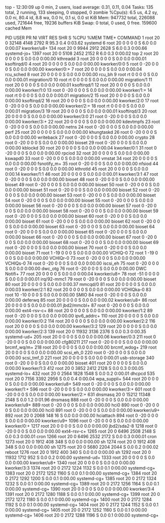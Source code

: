 top - 12:30:09 up 0 min,  2 users,  load average: 0.31, 0.11, 0.04
Tasks: 135 total,   2 running, 133 sleeping,   0 stopped,   0 zombie
%Cpu(s):  6.5 us,  4.2 sy,  0.0 ni, 80.4 id,  8.8 wa,  0.0 hi,  0.1 si,  0.0 st
KiB Mem:    947732 total,   226088 used,   721644 free,    19236 buffers
KiB Swap:        0 total,        0 used,        0 free.   159600 cached Mem

  PID USER      PR  NI    VIRT    RES    SHR S  %CPU %MEM     TIME+ COMMAND
    1 root      20   0   32148   4148   2792 R  95.3  0.4   0:03.62 systemd
    6 root      20   0       0      0      0 S   6.0  0.0   0:00.07 kworker/u8+
  134 root      20   0    9944   2912   2628 S   6.0  0.3   0:00.66 systemd-jo+
 1397 root      20   0    5108   2452   2152 R   6.0  0.3   0:00.02 top
    2 root      20   0       0      0      0 S   0.0  0.0   0:00.00 kthreadd
    3 root      20   0       0      0      0 S   0.0  0.0   0:00.01 ksoftirqd/0
    4 root      20   0       0      0      0 S   0.0  0.0   0:00.00 kworker/0:0
    5 root       0 -20       0      0      0 S   0.0  0.0   0:00.00 kworker/0:+
    7 root      20   0       0      0      0 S   0.0  0.0   0:00.04 rcu_sched
    8 root      20   0       0      0      0 S   0.0  0.0   0:00.00 rcu_bh
    9 root      rt   0       0      0      0 S   0.0  0.0   0:00.01 migration/0
   10 root      rt   0       0      0      0 S   0.0  0.0   0:00.00 migration/1
   11 root      20   0       0      0      0 S   0.0  0.0   0:00.01 ksoftirqd/1
   12 root      20   0       0      0      0 S   0.0  0.0   0:00.00 kworker/1:0
   13 root       0 -20       0      0      0 S   0.0  0.0   0:00.00 kworker/1:+
   14 root      rt   0       0      0      0 S   0.0  0.0   0:00.01 migration/2
   15 root      20   0       0      0      0 S   0.0  0.0   0:00.00 ksoftirqd/2
   16 root      20   0       0      0      0 S   0.0  0.0   0:00.00 kworker/2:0
   17 root       0 -20       0      0      0 S   0.0  0.0   0:00.00 kworker/2:+
   18 root      rt   0       0      0      0 S   0.0  0.0   0:00.01 migration/3
   19 root      20   0       0      0      0 S   0.0  0.0   0:00.01 ksoftirqd/3
   20 root      20   0       0      0      0 S   0.0  0.0   0:00.00 kworker/3:0
   21 root       0 -20       0      0      0 S   0.0  0.0   0:00.00 kworker/3:+
   22 root      20   0       0      0      0 S   0.0  0.0   0:00.00 kdevtmpfs
   23 root       0 -20       0      0      0 S   0.0  0.0   0:00.00 netns
   24 root       0 -20       0      0      0 S   0.0  0.0   0:00.00 perf
   25 root      20   0       0      0      0 S   0.0  0.0   0:00.00 khungtaskd
   26 root       0 -20       0      0      0 S   0.0  0.0   0:00.00 writeback
   27 root       0 -20       0      0      0 S   0.0  0.0   0:00.00 crypto
   28 root       0 -20       0      0      0 S   0.0  0.0   0:00.00 bioset
   29 root       0 -20       0      0      0 S   0.0  0.0   0:00.00 kblockd
   30 root      20   0       0      0      0 S   0.0  0.0   0:00.04 kworker/0:1
   31 root       0 -20       0      0      0 S   0.0  0.0   0:00.00 rpciod
   32 root      20   0       0      0      0 S   0.0  0.0   0:00.00 kswapd0
   33 root       0 -20       0      0      0 S   0.0  0.0   0:00.00 vmstat
   34 root      20   0       0      0      0 S   0.0  0.0   0:00.00 fsnotify_m+
   35 root       0 -20       0      0      0 S   0.0  0.0   0:00.00 nfsiod
   44 root       0 -20       0      0      0 S   0.0  0.0   0:00.00 kthrotld
   45 root      20   0       0      0      0 S   0.0  0.0   0:00.14 kworker/1:1
   46 root      20   0       0      0      0 S   0.0  0.0   0:00.01 kworker/3:1
   47 root       0 -20       0      0      0 S   0.0  0.0   0:00.00 bioset
   48 root       0 -20       0      0      0 S   0.0  0.0   0:00.00 bioset
   49 root       0 -20       0      0      0 S   0.0  0.0   0:00.00 bioset
   50 root       0 -20       0      0      0 S   0.0  0.0   0:00.00 bioset
   51 root       0 -20       0      0      0 S   0.0  0.0   0:00.00 bioset
   52 root       0 -20       0      0      0 S   0.0  0.0   0:00.00 bioset
   53 root       0 -20       0      0      0 S   0.0  0.0   0:00.00 bioset
   54 root       0 -20       0      0      0 S   0.0  0.0   0:00.00 bioset
   55 root       0 -20       0      0      0 S   0.0  0.0   0:00.00 bioset
   56 root       0 -20       0      0      0 S   0.0  0.0   0:00.00 bioset
   57 root       0 -20       0      0      0 S   0.0  0.0   0:00.00 bioset
   58 root       0 -20       0      0      0 S   0.0  0.0   0:00.00 bioset
   59 root       0 -20       0      0      0 S   0.0  0.0   0:00.00 bioset
   60 root       0 -20       0      0      0 S   0.0  0.0   0:00.00 bioset
   61 root       0 -20       0      0      0 S   0.0  0.0   0:00.00 bioset
   62 root       0 -20       0      0      0 S   0.0  0.0   0:00.00 bioset
   63 root       0 -20       0      0      0 S   0.0  0.0   0:00.00 bioset
   64 root       0 -20       0      0      0 S   0.0  0.0   0:00.00 bioset
   65 root       0 -20       0      0      0 S   0.0  0.0   0:00.00 bioset
   66 root       0 -20       0      0      0 S   0.0  0.0   0:00.00 bioset
   67 root       0 -20       0      0      0 S   0.0  0.0   0:00.00 bioset
   68 root       0 -20       0      0      0 S   0.0  0.0   0:00.00 bioset
   69 root       0 -20       0      0      0 S   0.0  0.0   0:00.00 bioset
   70 root       0 -20       0      0      0 S   0.0  0.0   0:00.00 bioset
   71 root       1 -19       0      0      0 S   0.0  0.0   0:00.00 VCHIQ-0
   72 root       1 -19       0      0      0 S   0.0  0.0   0:00.00 VCHIQr-0
   73 root       0 -20       0      0      0 S   0.0  0.0   0:00.00 VCHIQs-0
   74 root       0 -20       0      0      0 S   0.0  0.0   0:00.00 iscsi_eh
   75 root       0 -20       0      0      0 S   0.0  0.0   0:00.00 dwc_otg
   76 root       0 -20       0      0      0 S   0.0  0.0   0:00.00 DWC Notifi+
   77 root      20   0       0      0      0 S   0.0  0.0   0:00.04 kworker/u8+
   78 root     -51   0       0      0      0 S   0.0  0.0   0:00.01 irq/92-mmc1
   79 root       0 -20       0      0      0 S   0.0  0.0   0:00.00 bioset
   80 root      20   0       0      0      0 S   0.0  0.0   0:00.37 mmcqd/0
   81 root      20   0       0      0      0 S   0.0  0.0   0:00.03 kworker/2:1
   82 root      20   0       0      0      0 S   0.0  0.0   0:00.00 VCHIQka-0
   83 root      10 -10       0      0      0 S   0.0  0.0   0:00.00 SMIO
   84 root       0 -20       0      0      0 S   0.0  0.0   0:00.00 deferwq
   85 root      20   0       0      0      0 S   0.0  0.0   0:00.02 kworker/u8+
   86 root      20   0       0      0      0 S   0.0  0.0   0:00.01 jbd2/mmcbl+
   87 root       0 -20       0      0      0 S   0.0  0.0   0:00.00 ext4-rsv-c+
   88 root      20   0       0      0      0 S   0.0  0.0   0:00.00 kworker/1:2
   89 root       0 -20       0      0      0 S   0.0  0.0   0:00.00 ipv6_addrc+
  110 root      20   0       0      0      0 S   0.0  0.0   0:00.00 kworker/0:2
  114 root      20   0       0      0      0 S   0.0  0.0   0:00.00 kworker/2:2
  116 root      20   0       0      0      0 S   0.0  0.0   0:00.00 kworker/3:2
  129 root      20   0       0      0      0 S   0.0  0.0   0:00.00 kworker/2:3
  139 root      20   0   11932   3136   2376 S   0.0  0.3   0:00.35 systemd-ud+
  205 root      20   0       0      0      0 S   0.0  0.0   0:00.06 kworker/0:3
  211 root       0 -20       0      0      0 S   0.0  0.0   0:00.00 cfg80211
  217 root       0 -20       0      0      0 S   0.0  0.0   0:00.00 brcmf_wq/m+
  218 root      20   0       0      0      0 S   0.0  0.0   0:00.00 brcmf_wdog+
  219 root      20   0       0      0      0 S   0.0  0.0   0:00.00 scsi_eh_0
  220 root       0 -20       0      0      0 S   0.0  0.0   0:00.00 scsi_tmf_0
  221 root      20   0       0      0      0 S   0.0  0.0   0:00.01 usb-storage
  340 root       0 -20       0      0      0 S   0.0  0.0   0:00.00 bioset
  401 root      20   0       0      0      0 S   0.0  0.0   0:00.00 kworker/1:3
  412 root      20   0    3852   2412   2128 S   0.0  0.3   0:00.05 systemd-lo+
  432 root      20   0    2564   1828   1548 S   0.0  0.2   0:00.01 dhcpcd
  535 root      20   0    7156   3392   2956 S   0.0  0.4   0:00.04 wpa_suppli+
  544 root      20   0       0      0      0 S   0.0  0.0   0:00.00 kworker/u8+
  549 root       0 -20       0      0      0 S   0.0  0.0   0:00.00 kworker/1:+
  596 root       0 -20       0      0      0 S   0.0  0.0   0:00.00 kworker/3:+
  601 root       0 -20       0      0      0 S   0.0  0.0   0:00.00 kworker/2:+
  631 dnsmasq   20   0   15212  11348   2148 S   0.0  1.2   0:01.96 dnsmasq
  888 root       0 -20       0      0      0 S   0.0  0.0   0:00.00 kworker/u9+
  889 root       0 -20       0      0      0 S   0.0  0.0   0:00.00 hci0
  890 root       0 -20       0      0      0 S   0.0  0.0   0:00.00 hci0
  891 root       0 -20       0      0      0 S   0.0  0.0   0:00.00 kworker/u9+
  892 root      20   0    2068    148     16 S   0.0  0.0   0:00.00 hciattach
  894 root       0 -20       0      0      0 S   0.0  0.0   0:00.00 kworker/u9+
 1096 root       0 -20       0      0      0 S   0.0  0.0   0:00.00 kworker/0:+
 1217 root      20   0       0      0      0 S   0.0  0.0   0:00.00 jbd2/sda2-8
 1218 root       0 -20       0      0      0 S   0.0  0.0   0:00.00 ext4-rsv-c+
 1265 root      20   0    6496   2508   2148 S   0.0  0.3   0:00.01 cron
 1266 root      20   0    6496   2532   2172 S   0.0  0.3   0:00.01 cron
 1273 root      20   0    1912    408    348 S   0.0  0.0   0:00.00 sh
 1274 root      20   0    1912    408    348 S   0.0  0.0   0:00.00 sh
 1275 root      20   0    5680   2204   2044 S   0.0  0.2   0:00.02 reboot
 1276 root      20   0    1912    400    340 S   0.0  0.0   0:00.00 sh
 1292 root      20   0   11932   1712    952 S   0.0  0.2   0:00.00 systemd-ud+
 1333 root      20   0       0      0      0 S   0.0  0.0   0:00.00 kworker/u8+
 1340 root      20   0       0      0      0 S   0.0  0.0   0:00.00 kworker/3:3
 1374 root      20   0    2172   1224   1132 S   0.0  0.1   0:00.00 systemd-cg+
 1383 root      20   0    2172   1252   1160 S   0.0  0.1   0:00.00 systemd-cg+
 1384 root      20   0    2172   1292   1200 S   0.0  0.1   0:00.00 systemd-cg+
 1385 root      20   0    2172   1324   1232 S   0.0  0.1   0:00.00 systemd-cg+
 1389 root      20   0    2172   1256   1164 S   0.0  0.1   0:00.00 systemd-cg+
 1390 root      20   0       0      0      0 S   0.0  0.0   0:00.00 kworker/3:4
 1391 root      20   0    2172   1280   1188 S   0.0  0.1   0:00.00 systemd-cg+
 1399 root      20   0    2172   1272   1180 S   0.0  0.1   0:00.00 systemd-cg+
 1400 root      20   0    2172   1284   1192 S   0.0  0.1   0:00.00 systemd-cg+
 1404 root      20   0    2172   1244   1152 S   0.0  0.1   0:00.00 systemd-cg+
 1405 root      20   0    2172   1252   1160 S   0.0  0.1   0:00.00 systemd-cg+
 1406 root      20   0    2172   1288   1196 S   0.0  0.1   0:00.00 systemd-cg+
